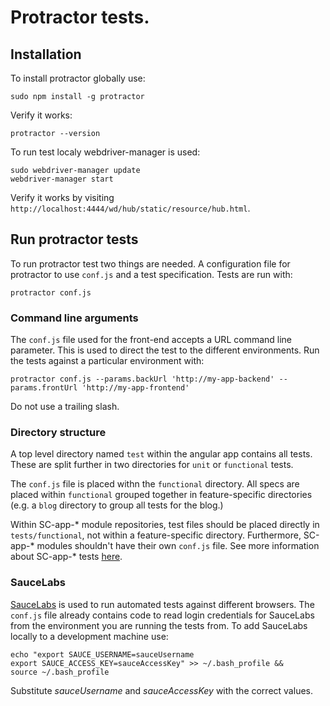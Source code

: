 # Protractor tests.

## Installation

To install protractor globally use:

	sudo npm install -g protractor

Verify it works:
	
	protractor --version

To run test localy webdriver-manager is used:

	sudo webdriver-manager update
	webdriver-manager start

Verify it works by visiting `http://localhost:4444/wd/hub/static/resource/hub.html`.

## Run protractor tests

To run protractor test two things are needed. A configuration file for protractor to use `conf.js` and a test specification. Tests are run with:

	protractor conf.js
	
### Command line arguments

The `conf.js` file used for the front-end accepts a URL command line parameter. This is used to direct the test to the different environments. Run the tests against a particular environment with:

	protractor conf.js --params.backUrl 'http://my-app-backend' --params.frontUrl 'http://my-app-frontend'

Do not use a trailing slash.

### Directory structure

A top level directory named `test` within the angular app contains all tests. These are split further in two directories for `unit` or `functional` tests. 

The `conf.js` file is placed withn the `functional` directory. All specs are placed within `functional` grouped together in feature-specific directories (e.g. a `blog` directory to group all tests for the blog.)

Within SC-app-* module repositories, test files should be placed directly in `tests/functional`, not within a feature-specific directory. Furthermore, SC-app-* modules shouldn't have their own `conf.js` file. See more information about SC-app-* tests [here](https://github.com/Southbank-Centre/SC-app/blob/master/README.md).

### SauceLabs

[SauceLabs](https://saucelabs.com/) is used to run automated tests against different browsers. The `conf.js` file already contains code to read login credentials for SauceLabs from the environment you are running the tests from. To add SauceLabs locally to a development machine use:

	echo "export SAUCE_USERNAME=sauceUsername
	export SAUCE_ACCESS_KEY=sauceAccessKey" >> ~/.bash_profile &&
	source ~/.bash_profile

Substitute *sauceUsername* and *sauceAccessKey* with the correct values.
